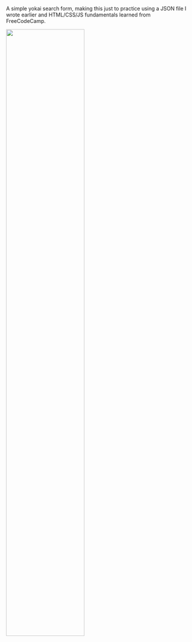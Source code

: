 A simple yokai search form, making this just to practice using a JSON file I wrote earlier and HTML/CSS/JS fundamentals learned from FreeCodeCamp.

<img src="https://github.com/Digicrest/practice-projects/blob/master/1-yokai-watch/_sample.gif" width="65%"/>
